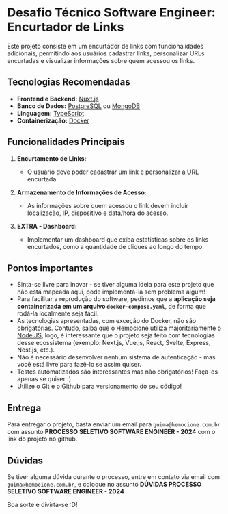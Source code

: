 # Desafio Técnico Software Engineer: Encurtador de Links

Este projeto consiste em um encurtador de links com funcionalidades adicionais, permitindo aos usuários cadastrar links, personalizar URLs encurtadas e visualizar informações sobre quem acessou os links.

## Tecnologias Recomendadas

- **Frontend e Backend:** [Nuxt.js](https://nuxt.com/)
- **Banco de Dados:** [PostgreSQL](https://www.postgresql.org/) ou [MongoDB](https://www.mongodb.com)
- **Linguagem:** [TypeScript](https://www.typescriptlang.org/)
- **Containerização:** [Docker](https://www.docker.com/)

## Funcionalidades Principais

1. **Encurtamento de Links:**
   - O usuário deve poder cadastrar um link e personalizar a URL encurtada.

2. **Armazenamento de Informações de Acesso:**
   - As informações sobre quem acessou o link devem incluir localização, IP, dispositivo e data/hora do acesso.

3. **EXTRA - Dashboard:**
   - Implementar um dashboard que exiba estatísticas sobre os links encurtados, como a quantidade de cliques ao longo do tempo.

## Pontos importantes

- Sinta-se livre para inovar - se tiver alguma ideia para este projeto que não está mapeada aqui, pode implementá-la sem problema algum!
- Para facilitar a reprodução do software, pedimos que a **aplicação seja containerizada em um arquivo `docker-compose.yaml`**, de forma que rodá-la localmente seja fácil.
- As tecnologias apresentadas, com exceção do Docker, não são obrigatórias. Contudo, saiba que o Hemocione utiliza majoritariamente o [Node.JS](https://nodejs.org), logo, é interessante que o projeto seja feito com tecnologias desse ecossistema (exemplo: Next.js, Vue.js, React, Svelte, Express, Nest.js, etc.).
- Não é necessário desenvolver nenhum sistema de autenticação - mas você está livre para fazê-lo se assim quiser.
- Testes automatizados são interessantes mas não obrigatórios! Faça-os apenas se quiser :)
- Utilize o Git e o Github para versionamento do seu código!


## Entrega

Para entregar o projeto, basta enviar um email para `guima@hemocione.com.br` com assunto **PROCESSO SELETIVO SOFTWARE ENGINEER - 2024** com o link do projeto no github.

## Dúvidas

Se tiver alguma dúvida durante o processo, entre em contato via email com `guima@hemocione.com.br`, e coloque no assunto **DÚVIDAS PROCESSO SELETIVO SOFTWARE ENGINEER - 2024**

Boa sorte e divirta-se :D!
